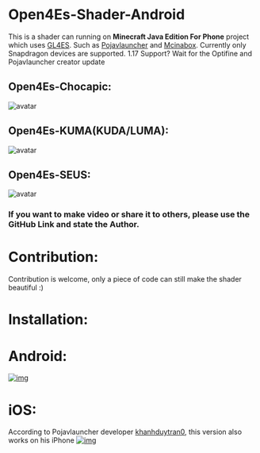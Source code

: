 # Open4Es-Shader-Android
This is a shader can running on **Minecraft Java Edition For Phone** project which uses [GL4ES](https://github.com/ptitSeb/gl4es). Such as [Pojavlauncher](https://github.com/PojavLauncherTeam) and [Mcinabox](https://github.com/AOF-Dev/MCinaBox). Currently only Snapdragon devices are supported.
1.17 Support? Wait for the Optifine and Pojavlauncher creator update
## Open4Es-Chocapic:
![avatar](image/Chocapic.jpg)  
## Open4Es-KUMA(KUDA/LUMA):
![avatar](image/KUMA.jpg)  
## Open4Es-SEUS:
![avatar](image/SEUS.jpg)  
### If you want to make video or share it to others, please use the GitHub Link and state the Author.
# Contribution:
Contribution is welcome, only a piece of code can still make the shader beautiful :)

# Installation:

# Android:
[![img](https://img.youtube.com/vi/-pnIYVeyAqE/0.jpg)](https://www.youtube.com/watch?v=-pnIYVeyAqE)


# iOS:
According to Pojavlauncher developer [khanhduytran0](https://github.com/khanhduytran0), this version also works on his iPhone
[![img](https://img.youtube.com/vi/JbZPIcBQooE/0.jpg)](https://www.youtube.com/watch?v=JbZPIcBQooE)


